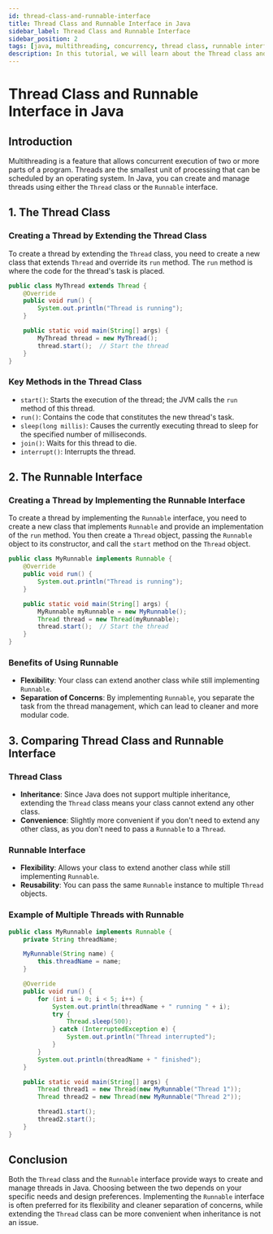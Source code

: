 ```yaml
---
id: thread-class-and-runnable-interface
title: Thread Class and Runnable Interface in Java
sidebar_label: Thread Class and Runnable Interface
sidebar_position: 2
tags: [java, multithreading, concurrency, thread class, runnable interface]
description: In this tutorial, we will learn about the Thread class and Runnable interface in Java. We will learn about how to create and manage threads using the Thread class and Runnable interface in Java.
---
```


# Thread Class and Runnable Interface in Java

## Introduction

Multithreading is a feature that allows concurrent execution of two or more parts of a program. Threads are the smallest unit of processing that can be scheduled by an operating system. In Java, you can create and manage threads using either the `Thread` class or the `Runnable` interface.

## 1. The Thread Class

### Creating a Thread by Extending the Thread Class

To create a thread by extending the `Thread` class, you need to create a new class that extends `Thread` and override its `run` method. The `run` method is where the code for the thread's task is placed.

```java
public class MyThread extends Thread {
    @Override
    public void run() {
        System.out.println("Thread is running");
    }

    public static void main(String[] args) {
        MyThread thread = new MyThread();
        thread.start();  // Start the thread
    }
}
```

### Key Methods in the Thread Class

- `start()`: Starts the execution of the thread; the JVM calls the `run` method of this thread.
- `run()`: Contains the code that constitutes the new thread's task.
- `sleep(long millis)`: Causes the currently executing thread to sleep for the specified number of milliseconds.
- `join()`: Waits for this thread to die.
- `interrupt()`: Interrupts the thread.

## 2. The Runnable Interface

### Creating a Thread by Implementing the Runnable Interface

To create a thread by implementing the `Runnable` interface, you need to create a new class that implements `Runnable` and provide an implementation of the `run` method. You then create a `Thread` object, passing the `Runnable` object to its constructor, and call the `start` method on the `Thread` object.

```java
public class MyRunnable implements Runnable {
    @Override
    public void run() {
        System.out.println("Thread is running");
    }

    public static void main(String[] args) {
        MyRunnable myRunnable = new MyRunnable();
        Thread thread = new Thread(myRunnable);
        thread.start();  // Start the thread
    }
}
```

### Benefits of Using Runnable

- **Flexibility**: Your class can extend another class while still implementing `Runnable`.
- **Separation of Concerns**: By implementing `Runnable`, you separate the task from the thread management, which can lead to cleaner and more modular code.

## 3. Comparing Thread Class and Runnable Interface

### Thread Class

- **Inheritance**: Since Java does not support multiple inheritance, extending the `Thread` class means your class cannot extend any other class.
- **Convenience**: Slightly more convenient if you don't need to extend any other class, as you don't need to pass a `Runnable` to a `Thread`.

### Runnable Interface

- **Flexibility**: Allows your class to extend another class while still implementing `Runnable`.
- **Reusability**: You can pass the same `Runnable` instance to multiple `Thread` objects.

### Example of Multiple Threads with Runnable

```java
public class MyRunnable implements Runnable {
    private String threadName;

    MyRunnable(String name) {
        this.threadName = name;
    }

    @Override
    public void run() {
        for (int i = 0; i < 5; i++) {
            System.out.println(threadName + " running " + i);
            try {
                Thread.sleep(500);
            } catch (InterruptedException e) {
                System.out.println("Thread interrupted");
            }
        }
        System.out.println(threadName + " finished");
    }

    public static void main(String[] args) {
        Thread thread1 = new Thread(new MyRunnable("Thread 1"));
        Thread thread2 = new Thread(new MyRunnable("Thread 2"));

        thread1.start();
        thread2.start();
    }
}
```

## Conclusion

Both the `Thread` class and the `Runnable` interface provide ways to create and manage threads in Java. Choosing between the two depends on your specific needs and design preferences. Implementing the `Runnable` interface is often preferred for its flexibility and cleaner separation of concerns, while extending the `Thread` class can be more convenient when inheritance is not an issue.
